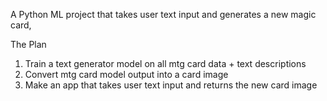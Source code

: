 A Python ML project that takes user text input and generates a new magic card,

The Plan
1. Train a text generator model on all mtg card data + text descriptions
2. Convert mtg card model output into a card image
3. Make an app that takes user text input and returns the new card image